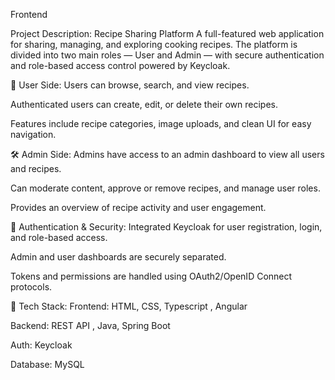 Frontend 

Project Description: Recipe Sharing Platform
A full-featured web application for sharing, managing, and exploring cooking recipes. The platform is divided into two main roles — User and Admin — with secure authentication and role-based access control powered by Keycloak.

👤 User Side:
Users can browse, search, and view recipes.

Authenticated users can create, edit, or delete their own recipes.

Features include recipe categories, image uploads, and clean UI for easy navigation.

🛠️ Admin Side:
Admins have access to an admin dashboard to view all users and recipes.

Can moderate content, approve or remove recipes, and manage user roles.

Provides an overview of recipe activity and user engagement.

🔐 Authentication & Security:
Integrated Keycloak for user registration, login, and role-based access.

Admin and user dashboards are securely separated.

Tokens and permissions are handled using OAuth2/OpenID Connect protocols.

🧰 Tech Stack:
Frontend: HTML, CSS, Typescript , Angular

Backend: REST API , Java, Spring Boot

Auth: Keycloak

Database: MySQL

